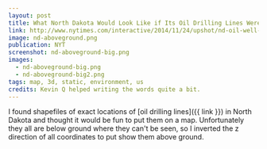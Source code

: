 ```yaml
---
layout: post
title: What North Dakota Would Look Like if Its Oil Drilling Lines Were Aboveground
link: http://www.nytimes.com/interactive/2014/11/24/upshot/nd-oil-well-illustration.html
image: nd-aboveground.png
publication: NYT
screenshot: nd-aboveground-big.png
images:
  - nd-aboveground-big.png
  - nd-aboveground-big2.png
tags: map, 3d, static, environment, us
credits: Kevin Q helped writing the words quite a bit.
---
```


I found shapefiles of exact locations of [oil drilling lines]({{ link }}) in North Dakota and thought it would be fun to put them on a map. Unfortunately they all are below ground where they can't be seen, so I inverted the z direction of all coordinates to put show them above ground.
